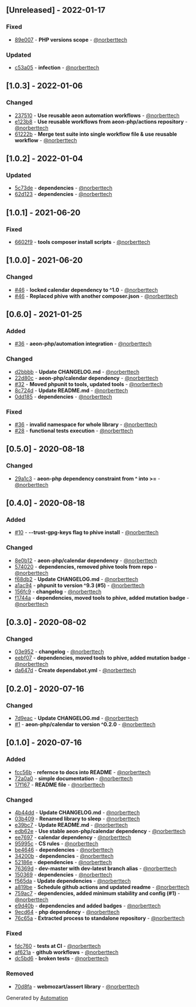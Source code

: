 ## [Unreleased] - 2022-01-17

### Fixed
- [89e007](https://github.com/aeon-php/sleep/commit/89e007964b1c129b8ee7c963a609634dc5e7e395) - **PHP versions scope** - [@norberttech](https://github.com/norberttech)

### Updated
- [c53a05](https://github.com/aeon-php/sleep/commit/c53a0598cc72dc3dada250080387b8afd942daf2) - **infection** - [@norberttech](https://github.com/norberttech)

## [1.0.3] - 2022-01-06

### Changed
- [237510](https://github.com/aeon-php/sleep/commit/2375106adcabc8473a7174177ac4d3a39aa1a53e) - **Use reusable aeon automation workflows** - [@norberttech](https://github.com/norberttech)
- [e123b8](https://github.com/aeon-php/sleep/commit/e123b80b3e6e8a928994da115cc49ce2627890a1) - **Use reusable workflows from aeon-php/actions repository** - [@norberttech](https://github.com/norberttech)
- [61222b](https://github.com/aeon-php/sleep/commit/61222b91408ed150cd91dec5f35c1fb57fc414f6) - **Merge test suite into single workflow file & use reusable workflow** - [@norberttech](https://github.com/norberttech)

## [1.0.2] - 2022-01-04

### Updated
- [5c73de](https://github.com/aeon-php/sleep/commit/5c73de858f18c633247433b1db3cccc6b8ac8020) - **dependencies** - [@norberttech](https://github.com/norberttech)
- [62d123](https://github.com/aeon-php/sleep/commit/62d12394d72a9376750cf891e3509d15cef93cb9) - **dependencies** - [@norberttech](https://github.com/norberttech)

## [1.0.1] - 2021-06-20

### Fixed
- [6602f9](https://github.com/aeon-php/sleep/commit/6602f9d256b4a41619b2a62c73514211cf983f91) - **tools composer install scripts** - [@norberttech](https://github.com/norberttech)

## [1.0.0] - 2021-06-20

### Changed
- [#46](https://github.com/aeon-php/sleep/pull/46) - **locked calendar dependency to ^1.0** - [@norberttech](https://github.com/norberttech)
- [#46](https://github.com/aeon-php/sleep/pull/46) - **Replaced phive with another composer.json** - [@norberttech](https://github.com/norberttech)

## [0.6.0] - 2021-01-25

### Added
- [#36](https://github.com/aeon-php/sleep/pull/36) - **aeon-php/automation integration** - [@norberttech](https://github.com/norberttech)

### Changed
- [d2bbbb](https://github.com/aeon-php/sleep/commit/d2bbbb91a0002bebc299c3c5b62676c1a49b8cd0) - **Update CHANGELOG.md** - [@norberttech](https://github.com/norberttech)
- [22d80c](https://github.com/aeon-php/sleep/commit/22d80caffea41c062c24e1284912224b3d18960d) - **aeon-php/calendar dependency** - [@norberttech](https://github.com/norberttech)
- [#32](https://github.com/aeon-php/sleep/pull/32) - **Moved phpunit to tools, updated tools** - [@norberttech](https://github.com/norberttech)
- [8c724d](https://github.com/aeon-php/sleep/commit/8c724d237ad9049f02709803c66d8cbd23480be7) - **Update README.md** - [@norberttech](https://github.com/norberttech)
- [0dd185](https://github.com/aeon-php/sleep/commit/0dd18526e9b685dfcaee6c63ead87e91442b30ad) - **dependencies** - [@norberttech](https://github.com/norberttech)

### Fixed
- [#36](https://github.com/aeon-php/sleep/pull/36) - **invalid namespace for whole library** - [@norberttech](https://github.com/norberttech)
- [#28](https://github.com/aeon-php/sleep/pull/28) - **functional tests execution** - [@norberttech](https://github.com/norberttech)

## [0.5.0] - 2020-08-18

### Changed
- [29a1c3](https://github.com/aeon-php/sleep/commit/29a1c3898a1e2e8510aeb8b998c4b0260758db88) - **aeon-php dependency constraint from ^ into >=** - [@norberttech](https://github.com/norberttech)

## [0.4.0] - 2020-08-18

### Added
- [#10](https://github.com/aeon-php/sleep/pull/10) - **--trust-gpg-keys flag to phive install** - [@norberttech](https://github.com/norberttech)

### Changed
- [8e0b12](https://github.com/aeon-php/sleep/commit/8e0b12f6ee38cb4762095a6c601a71d3264793ba) - **aeon-php/calendar dependency** - [@norberttech](https://github.com/norberttech)
- [574020](https://github.com/aeon-php/sleep/commit/574020099da1623192cd786fcd19c9ee8d82c9b4) - **dependencies, removed phive tools from repo** - [@norberttech](https://github.com/norberttech)
- [f68db2](https://github.com/aeon-php/sleep/commit/f68db2e019f2cc70f496d66d0ca9a0a4bcc996c1) - **Update CHANGELOG.md** - [@norberttech](https://github.com/norberttech)
- [a1ac94](https://github.com/aeon-php/sleep/commit/a1ac9495e8e4ced56606b5e17bfa2e0fd70a1a44) - **phpunit to version ^9.3 (#5)** - [@norberttech](https://github.com/norberttech)
- [156fc9](https://github.com/aeon-php/sleep/commit/156fc9fee341048958d69a5b2127d734efd27b99) - **changelog** - [@norberttech](https://github.com/norberttech)
- [f1744a](https://github.com/aeon-php/sleep/commit/f1744adfb53580262554dd0b64b425c162faabac) - **dependencies, moved tools to phive, added mutation badge** - [@norberttech](https://github.com/norberttech)

## [0.3.0] - 2020-08-02

### Changed
- [03e952](https://github.com/aeon-php/sleep/commit/03e9528bf549be9a4e08eeb9c81dbfe1892cc512) - **changelog** - [@norberttech](https://github.com/norberttech)
- [eebf07](https://github.com/aeon-php/sleep/commit/eebf072a3db486ec3d46678c645b1e7789cfa2da) - **dependencies, moved tools to phive, added mutation badge** - [@norberttech](https://github.com/norberttech)
- [da647d](https://github.com/aeon-php/sleep/commit/da647df9486094e179b3db879e970e2c96b387ad) - **Create dependabot.yml** - [@norberttech](https://github.com/norberttech)

## [0.2.0] - 2020-07-16

### Changed
- [7d9eac](https://github.com/aeon-php/sleep/commit/7d9eac6afe878a0d81761bb4d69d173735130c19) - **Update CHANGELOG.md** - [@norberttech](https://github.com/norberttech)
- [#1](https://github.com/aeon-php/sleep/pull/1) - **aeon-php/calendar to version ^0.2.0** - [@norberttech](https://github.com/norberttech)

## [0.1.0] - 2020-07-16

### Added
- [fcc56b](https://github.com/aeon-php/sleep/commit/fcc56bb5190085cdb3a85bc5f7b6562a7c25124f) - **refernce to docs into README** - [@norberttech](https://github.com/norberttech)
- [72a0a0](https://github.com/aeon-php/sleep/commit/72a0a07a9e1b422c97bc2ed6efd194ed895aaa2e) - **simple documentation** - [@norberttech](https://github.com/norberttech)
- [17f167](https://github.com/aeon-php/sleep/commit/17f167a1a2f98c00ce25e0959bf43616f476aa7f) - **README file** - [@norberttech](https://github.com/norberttech)

### Changed
- [4b44dd](https://github.com/aeon-php/sleep/commit/4b44ddda60175337cbf02b1c3314acf4c3062de6) - **Update CHANGELOG.md** - [@norberttech](https://github.com/norberttech)
- [03b409](https://github.com/aeon-php/sleep/commit/03b4091ce0da8015c809a12603a77fc795fd4aff) - **Renamed library to sleep** - [@norberttech](https://github.com/norberttech)
- [e39bc7](https://github.com/aeon-php/sleep/commit/e39bc75494b7794c3e63da4b61d5c1de35c78ebd) - **Update README.md** - [@norberttech](https://github.com/norberttech)
- [edb62e](https://github.com/aeon-php/sleep/commit/edb62e0f2ae90768e52493d9d432cf2f42404063) - **Use stable aeon-php/calendar dependency** - [@norberttech](https://github.com/norberttech)
- [ee7697](https://github.com/aeon-php/sleep/commit/ee76973c12d783fa151e229e6bb9be93e49ed646) - **calendar dependency** - [@norberttech](https://github.com/norberttech)
- [95995c](https://github.com/aeon-php/sleep/commit/95995c92d0b15e360ce7844c9a4580249c62ce03) - **CS rules** - [@norberttech](https://github.com/norberttech)
- [be4646](https://github.com/aeon-php/sleep/commit/be4646dbc70ca86d60e89794260e6b6c6107a22c) - **dependencies** - [@norberttech](https://github.com/norberttech)
- [34200b](https://github.com/aeon-php/sleep/commit/34200b941d833fb31a4a5dd13bd68d490876cdab) - **dependencies** - [@norberttech](https://github.com/norberttech)
- [52186e](https://github.com/aeon-php/sleep/commit/52186eaa91903d498034f2e0bbe4f0647ea2a71c) - **dependencies** - [@norberttech](https://github.com/norberttech)
- [76369d](https://github.com/aeon-php/sleep/commit/76369def9e7c82cc726a3622dda22572da9ff837) - **dev-master with dev-latest branch alias** - [@norberttech](https://github.com/norberttech)
- [150369](https://github.com/aeon-php/sleep/commit/150369a4a4f4dd18774d3da3bbca3e0b0ed5640e) - **dependencies** - [@norberttech](https://github.com/norberttech)
- [f565da](https://github.com/aeon-php/sleep/commit/f565da426cb4a148b3ab71366ea504871c9273ac) - **Update dependencies** - [@norberttech](https://github.com/norberttech)
- [a819be](https://github.com/aeon-php/sleep/commit/a819beec7e8f27a3280605e8729a7ea7b4f78eb1) - **Schedule github actions and updated readme** - [@norberttech](https://github.com/norberttech)
- [759ac7](https://github.com/aeon-php/sleep/commit/759ac7798c368b3195bfd039a36cc6638627f071) - **dependencies, added minimum stability and config (#1)** - [@norberttech](https://github.com/norberttech)
- [e9d40b](https://github.com/aeon-php/sleep/commit/e9d40b28785f247188a173ab74af03f2ff82d0ae) - **dependencies and added badges** - [@norberttech](https://github.com/norberttech)
- [9ecd64](https://github.com/aeon-php/sleep/commit/9ecd64756e0547f12175dc8cb9a63470e80da0fb) - **php dependency** - [@norberttech](https://github.com/norberttech)
- [76c65a](https://github.com/aeon-php/sleep/commit/76c65a7f935edf9d03f8ea6df5677b9c4ec9a524) - **Extracted process to standalone repository** - [@norberttech](https://github.com/norberttech)

### Fixed
- [fdc760](https://github.com/aeon-php/sleep/commit/fdc76008a46f19adfcdfbb2022c2ff26303f2111) - **tests at CI** - [@norberttech](https://github.com/norberttech)
- [af621a](https://github.com/aeon-php/sleep/commit/af621aaf4130a3f685540d8a22c0bc6d3040e900) - **github workflows** - [@norberttech](https://github.com/norberttech)
- [dc5bd6](https://github.com/aeon-php/sleep/commit/dc5bd67134a3e596271c0f0e8247e03d53043cd1) - **broken tests** - [@norberttech](https://github.com/norberttech)

### Removed
- [70d8fa](https://github.com/aeon-php/sleep/commit/70d8fa94b47129e15ddeab7fc2f2caefebd54e88) - **webmozart/assert library** - [@norberttech](https://github.com/norberttech)

Generated by [Automation](https://github.com/aeon-php/automation)